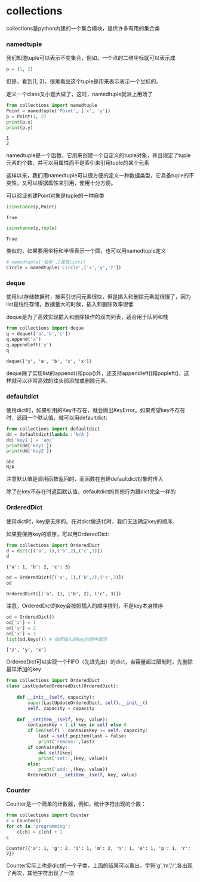 
# collections

collections是python内建的一个集合模块，提供许多有用的集合类
### namedtuple

我们知道tuple可以表示不变集合，例如，一个点的二维坐标就可以表示成


```python
p = (1, 2)
```

但是，看到(1, 2)，很难看出这个tuple是用来表示表示一个坐标的。

定义一个class又小题大做了，这时，namedtuple就派上用场了


```python
from collections import namedtuple
Point = namedtuple('Point', ['x', 'y'])
p = Point(1, 2)
print(p.x)
print(p.y)
```

    1
    2


namedtuple是一个函数，它用来创建一个自定义的tuple对象，并且规定了tuple元素的个数，并可以用属性而不是索引来引用tuple的某个元素

这样以来，我们用namedtuple可以很方便的定义一种数据类型，它具备tuple的不变性，又可以根据属性来引用，使用十分方便。

可以验证创建Point对象是tuple的一种自类


```python
isinstance(p,Point)
```




    True




```python
isinstance(p,tuple)
```




    True



类似的，如果要用坐标和半径表示一个圆，也可以用namedtuple定义


```python
# namedtuple('名称',[属性list])
Circle = namedtuple('Circle',['x','y','z'])
```

### deque

使用list存储数据时，按索引访问元素很快，但是插入和删除元素就很慢了，因为list是线性存储，数据量大的时候，插入和删除效率很低

deque是为了高效实现插入和删除操作的双向列表，适合用于队列和栈


```python
from collections import deque
q = deque(['a','b','c'])
q.append('x')
q.appendleft('y')
q
```




    deque(['y', 'a', 'b', 'c', 'x'])



deque除了实现list的append()和pop()外，还支持appendleft()和popleft()，这样就可以非常高效的往头部添加或删除元素。

### defaultdict

使用dict时，如果引用的Key不存在，就会抛出KeyError。如果希望key不存在时，返回一个默认值，就可以用defaultdict:


```python
from collections import defaultdict
dd = defaultdict(lambda :'N/A')
dd['key1'] = 'abc'
print(dd['key1'])
print(dd['key2'])
```

    abc
    N/A


注意默认值是调用函数返回的，而函数在创建defaultdict对象时传入

除了在key不存在时返回默认值，defaultdict的其他行为跟dict完全一样的

### OrderedDict

使用dict时，key是无序的。在对dict做迭代时，我们无法确定key的顺序。

如果要保持key的顺序，可以用OrderedDict:


```python
from collections import OrderedDict
d = dict([('a', 1),('b',2),('c',3)])
d
```




    {'a': 1, 'b': 2, 'c': 3}




```python
od = OrderedDict([('a', 1),('b',2),('c',3)])
od
```




    OrderedDict([('a', 1), ('b', 2), ('c', 3)])



注意，OrderedDict的key会按照插入的顺序排列，不是key本身排序


```python
od = OrderedDict()
od['z'] = 1
od['y'] = 2
od['x'] = 3
list(od.keys()) # 按照插入的key的顺序返回
```




    ['z', 'y', 'x']



OrderedDict可以实现一个FIFO（先进先出）的dict，当容量超过限制时，先删除最早添加的key


```python
from collections import OrderedDict
class LastUpdatedOrderedDict(OrderedDict):
    
    def __init__(self, capacity):
        super(LastUpdateOrderedDict, self).__init__()
        self._capacity = capacity
    
    def __setitem__(self, key, value):
        containsKey = 1 if key in self else 0
        if len(self) - containsKey >= self._capacity:
            last = self.popitem(last = false)
            print('remove:',last)
        if containsKey:
            del self[key]
            print('set:',(key, value))
        else:
            print('add:',(key, value))
        OrderedDict.__setitem__(self, key, value)
```

### Counter

Counter是一个简单的计数器，例如，统计字符出现的个数：


```python
from collections import Counter
c = Counter()
for ch in 'programming':
    c[ch] = c[ch] + 1
c
```




    Counter({'a': 1, 'g': 2, 'i': 1, 'm': 2, 'n': 1, 'o': 1, 'p': 1, 'r': 2})



Counter实际上也是dict的一个子类，上面的结果可以看出，字符'g','m','r',各出现了两次，其他字符出现了一次
